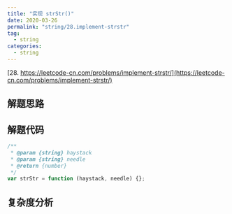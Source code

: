 ```yaml
---
title: "实现 strStr()"
date: 2020-03-26
permalink: "string/28.implement-strstr"
tag:
  - string
categories:
  - string
---
```


[28. https://leetcode-cn.com/problems/implement-strstr/](https://leetcode-cn.com/problems/implement-strstr/)

## 解题思路

## 解题代码

```js
/**
 * @param {string} haystack
 * @param {string} needle
 * @return {number}
 */
var strStr = function (haystack, needle) {};
```

## 复杂度分析

